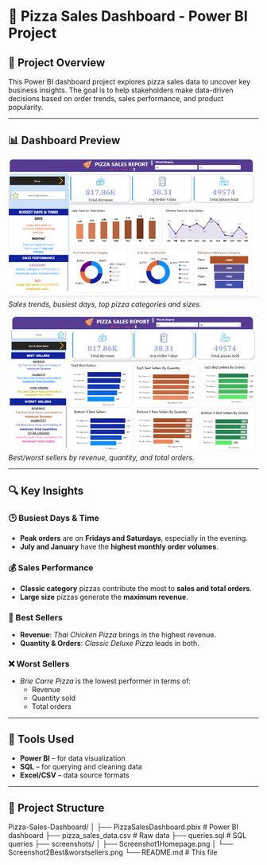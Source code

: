 # 🍕 Pizza Sales Dashboard - Power BI Project

## 📌 Project Overview
This Power BI dashboard project explores pizza sales data to uncover key business insights. The goal is to help stakeholders make data-driven decisions based on order trends, sales performance, and product popularity.

---

## 📊 Dashboard Preview

![Pizza Sales Dashboard - Page 1](Screenshot1Homepage.png)  
*Sales trends, busiest days, top pizza categories and sizes.*

![Pizza Sales Dashboard - Page 2](Screenshot2Best&worstsellers.png)  
*Best/worst sellers by revenue, quantity, and total orders.*

---

## 🔍 Key Insights

### 🕒 Busiest Days & Time
- **Peak orders** are on **Fridays and Saturdays**, especially in the evening.
- **July and January** have the **highest monthly order volumes**.

### 💰 Sales Performance
- **Classic category** pizzas contribute the most to **sales and total orders**.
- **Large size** pizzas generate the **maximum revenue**.

### 🥇 Best Sellers
- **Revenue**: *Thai Chicken Pizza* brings in the highest revenue.
- **Quantity & Orders**: *Classic Deluxe Pizza* leads in both.

### ❌ Worst Sellers
- *Brie Carre Pizza* is the lowest performer in terms of:
  - Revenue  
  - Quantity sold  
  - Total orders

---

## 🧰 Tools Used
- **Power BI** – for data visualization
- **SQL** – for querying and cleaning data
- **Excel/CSV** – data source formats

---

## 📂 Project Structure
Pizza-Sales-Dashboard/
│
├── PizzaSalesDashboard.pbix # Power BI dashboard
├── pizza_sales_data.csv # Raw data
├── queries.sql # SQL queries
├── screenshots/
│ ├── Screenshot1Homepage.png
│ └── Screenshot2Best&worstsellers.png
└── README.md # This file


